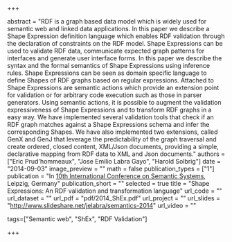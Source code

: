 +++

abstract = "RDF is a graph based data model which is widely used for semantic web and linked data applications. In this paper we describe a Shape Expression definition language which enables RDF validation through the declaration of constraints on the RDF model. Shape Expressions can be used to validate RDF data, communicate expected graph patterns for interfaces and generate user interface forms. In this paper we describe the syntax and the formal semantics of Shape Expressions using inference rules. Shape Expressions can be seen as domain specific language to define Shapes of RDF graphs based on regular expressions. Attached to Shape Expressions are semantic actions which provide an extension point for validation or for arbitrary code execution such as those in parser generators. Using semantic actions, it is possible to augment the validation expressiveness of Shape Expressions and to transform RDF graphs in a easy way. We have implemented several validation tools that check if an RDF graph matches against a Shape Expressions schema and infer the corresponding Shapes. We have also implemented two extensions, called GenX and GenJ that leverage the predictability of the graph traversal and create ordered, closed content, XML/Json documents, providing a simple, declarative mapping from RDF data to XML and Json documents."
authors = ["Eric Prud'hommeaux", "Jose Emilio Labra Gayo", "Harold Solbrig"]
date = "2014-09-03"
image_preview = ""
math = false
publication_types = ["1"]
publication = "In [10th International Conference on Semantic Systems](http://2014.semantics.cc/www.semantics.cc/index.html), Leipzig, Germany"
publication_short = ""
selected = true
title = "Shape Expressions: An RDF validation and transformation language"
url_code = ""
url_dataset = ""
url_pdf = "pdf/2014_ShEx.pdf"
url_project = ""
url_slides = "http://www.slideshare.net/jelabra/semantics-2014"
url_video = ""

tags=["Semantic web", "ShEx", "RDF Validation"]

+++


